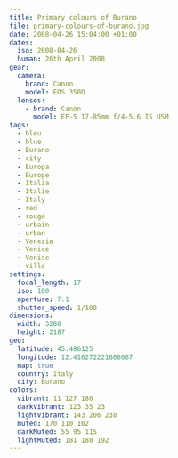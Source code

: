 ```yaml
---
title: Primary colours of Burano
file: primary-colours-of-burano.jpg
date: 2008-04-26 15:04:00 +01:00
dates:
  iso: 2008-04-26
  human: 26th April 2008
gear:
  camera:
    brand: Canon
    model: EOS 350D
  lenses:
    - brand: Canon
      model: EF-S 17-85mm f/4-5.6 IS USM
tags:
  - bleu
  - blue
  - Burano
  - city
  - Europa
  - Europe
  - Italia
  - Italie
  - Italy
  - red
  - rouge
  - urbain
  - urban
  - Venezia
  - Venice
  - Venise
  - ville
settings:
  focal_length: 17
  iso: 100
  aperture: 7.1
  shutter_speed: 1/100
dimensions:
  width: 3280
  height: 2187
geo:
  latitude: 45.486125
  longitude: 12.416272221666667
  map: true
  country: Italy
  city: Burano
colors:
  vibrant: 11 127 180
  darkVibrant: 123 35 23
  lightVibrant: 143 206 238
  muted: 170 110 102
  darkMuted: 55 95 115
  lightMuted: 181 188 192
---
```



